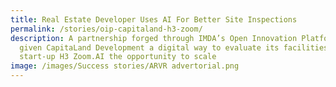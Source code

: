 ```yaml
---
title: Real Estate Developer Uses AI For Better Site Inspections
permalink: /stories/oip-capitaland-h3-zoom/
description: A partnership forged through IMDA’s Open Innovation Platform has
  given CapitaLand Development a digital way to evaluate its facilities, and for
  start-up H3 Zoom.AI the opportunity to scale
image: /images/Success stories/ARVR advertorial.png
---
```

